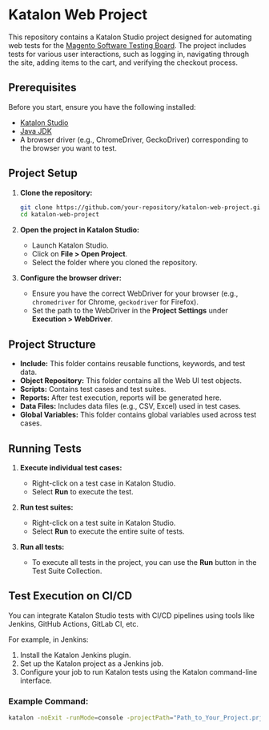 # Katalon Web Project

This repository contains a Katalon Studio project designed for automating web tests for the [Magento Software Testing Board](https://magento.softwaretestingboard.com/). The project includes tests for various user interactions, such as logging in, navigating through the site, adding items to the cart, and verifying the checkout process.

## Prerequisites

Before you start, ensure you have the following installed:

- [Katalon Studio](https://www.katalon.com/)
- [Java JDK](https://www.oracle.com/java/technologies/javase-jdk11-downloads.html)
- A browser driver (e.g., ChromeDriver, GeckoDriver) corresponding to the browser you want to test.

## Project Setup

1. **Clone the repository:**

    ```bash
    git clone https://github.com/your-repository/katalon-web-project.git
    cd katalon-web-project
    ```

2. **Open the project in Katalon Studio:**

    - Launch Katalon Studio.
    - Click on **File > Open Project**.
    - Select the folder where you cloned the repository.

3. **Configure the browser driver:**

    - Ensure you have the correct WebDriver for your browser (e.g., `chromedriver` for Chrome, `geckodriver` for Firefox).
    - Set the path to the WebDriver in the **Project Settings** under **Execution > WebDriver**.

## Project Structure

- **Include:** This folder contains reusable functions, keywords, and test data.
- **Object Repository:** This folder contains all the Web UI test objects.
- **Scripts:** Contains test cases and test suites.
- **Reports:** After test execution, reports will be generated here.
- **Data Files:** Includes data files (e.g., CSV, Excel) used in test cases.
- **Global Variables:** This folder contains global variables used across test cases.

## Running Tests

1. **Execute individual test cases:**

    - Right-click on a test case in Katalon Studio.
    - Select **Run** to execute the test.

2. **Run test suites:**

    - Right-click on a test suite in Katalon Studio.
    - Select **Run** to execute the entire suite of tests.

3. **Run all tests:**

    - To execute all tests in the project, you can use the **Run** button in the Test Suite Collection.

## Test Execution on CI/CD

You can integrate Katalon Studio tests with CI/CD pipelines using tools like Jenkins, GitHub Actions, GitLab CI, etc. 

For example, in Jenkins:

1. Install the Katalon Jenkins plugin.
2. Set up the Katalon project as a Jenkins job.
3. Configure your job to run Katalon tests using the Katalon command-line interface.

### Example Command:
```bash
katalon -noExit -runMode=console -projectPath="Path_to_Your_Project.prj" -retry=0 -testSuitePath="Test Suites/YourTestSuite"
